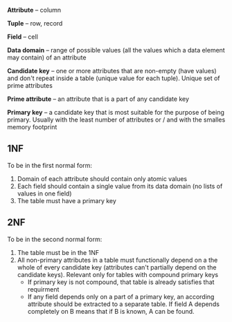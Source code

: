 __Attribute__ – column

__Tuple__ – row, record

__Field__ – cell

__Data domain__ – range of possible values (all the values which a data element may contain) of an attribute

__Candidate key__ – one or more attributes that are non-empty (have values) and don't repeat inside a table (unique value for each tuple). Unique set of prime attributes

__Prime attribute__ – an attribute that is a part of any candidate key

__Primary key__ – a candidate key that is most suitable for the purpose of being primary. Usually with the least number of attributes or / and with the smalles memory footprint

## 1NF
To be in the first normal form:
1. Domain of each attribute should contain only atomic values
2. Each field should contain a single value from its data domain (no lists of values in one field)
3. The table must have a primary key

## 2NF
To be in the second normal form:
1. The table must be in the 1NF
2. All non-primary attributes in a table must functionally depend on a the whole of every candidate key (attributes can't partially depend on the candidate keys). Relevant only for tables with compound primary keys
    * If primary key is not compound, that table is already satisfies that requirment
    * If any field depends only on a part of a primary key, an according attribute should be extracted to a separate table. If field A depends completely on B means that if B is known, A can be found.
